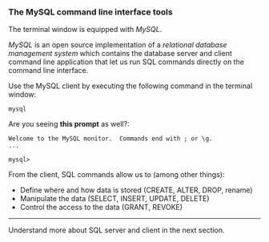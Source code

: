 ### The MySQL command line interface tools

The terminal window is equipped with _MySQL_.

_MySQL_ is an open source implementation of a _relational database management system_ which contains the database server and client command line application that let us run SQL commands directly on the command line interface.

Use the MySQL client by executing the following command in the terminal window:

```
mysql
```

Are you seeing __this prompt__ as well?: 

```
Welcome to the MySQL monitor.  Commands end with ; or \g.
...

mysql> 
```

From the client, SQL commands allow us to (among other things):

- Define where and how data is stored (CREATE, ALTER, DROP, rename)
- Manipulate the data (SELECT, INSERT, UPDATE, DELETE)
- Control the access to the data (GRANT, REVOKE)

---

Understand more about SQL server and client in the next section.